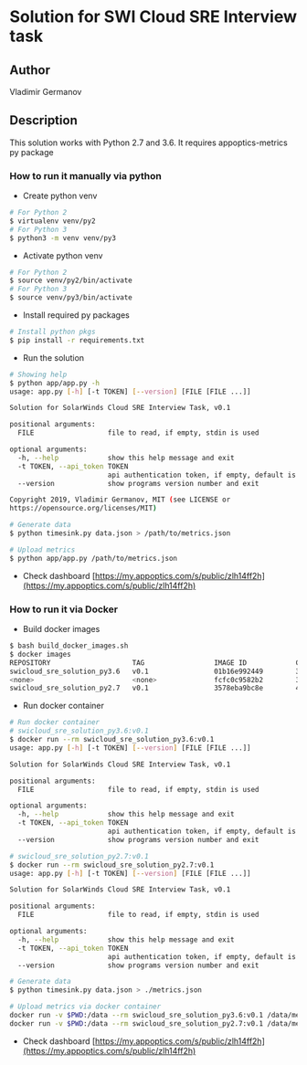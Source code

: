 # Solution for SWI Cloud SRE Interview task

## Author

Vladimir Germanov

## Description

This solution works with Python 2.7 and 3.6. It requires appoptics-metrics py package

### How to run it manually via python

- Create python venv

```bash
# For Python 2
$ virtualenv venv/py2
# For Python 3
$ python3 -m venv venv/py3
```

- Activate python venv

```bash
# For Python 2
$ source venv/py2/bin/activate
# For Python 3
$ source venv/py3/bin/activate
```

- Install required py packages

```bash
# Install python pkgs
$ pip install -r requirements.txt
```

- Run the solution

```bash
# Showing help
$ python app/app.py -h
usage: app.py [-h] [-t TOKEN] [--version] [FILE [FILE ...]]

Solution for SolarWinds Cloud SRE Interview Task, v0.1

positional arguments:
  FILE                  file to read, if empty, stdin is used

optional arguments:
  -h, --help            show this help message and exit
  -t TOKEN, --api_token TOKEN
                        api authentication token, if empty, default is used
  --version             show programs version number and exit

Copyright 2019, Vladimir Germanov, MIT (see LICENSE or
https://opensource.org/licenses/MIT)

# Generate data
$ python timesink.py data.json > /path/to/metrics.json

# Upload metrics
$ python app/app.py /path/to/metrics.json
```

- Check dashboard [https://my.appoptics.com/s/public/zlh14ff2h](https://my.appoptics.com/s/public/zlh14ff2h)

### How to run it via Docker

- Build docker images

```bash
$ bash build_docker_images.sh
$ docker images
REPOSITORY                    TAG                 IMAGE ID            CREATED             SIZE
swicloud_sre_solution_py3.6   v0.1                01b16e992449        37 seconds ago      74.4MB
<none>                        <none>              fcfc0c9582b2        39 seconds ago      79.5MB
swicloud_sre_solution_py2.7   v0.1                3578eba9bc8e        44 seconds ago      58.3MB
```

- Run docker container

```bash
# Run docker container
# swicloud_sre_solution_py3.6:v0.1
$ docker run --rm swicloud_sre_solution_py3.6:v0.1
usage: app.py [-h] [-t TOKEN] [--version] [FILE [FILE ...]]

Solution for SolarWinds Cloud SRE Interview Task, v0.1

positional arguments:
  FILE                  file to read, if empty, stdin is used

optional arguments:
  -h, --help            show this help message and exit
  -t TOKEN, --api_token TOKEN
                        api authentication token, if empty, default is used
  --version             show programs version number and exit

# swicloud_sre_solution_py2.7:v0.1
$ docker run --rm swicloud_sre_solution_py2.7:v0.1
usage: app.py [-h] [-t TOKEN] [--version] [FILE [FILE ...]]

Solution for SolarWinds Cloud SRE Interview Task, v0.1

positional arguments:
  FILE                  file to read, if empty, stdin is used

optional arguments:
  -h, --help            show this help message and exit
  -t TOKEN, --api_token TOKEN
                        api authentication token, if empty, default is used
  --version             show programs version number and exit

# Generate data
$ python timesink.py data.json > ./metrics.json

# Upload metrics via docker container
docker run -v $PWD:/data --rm swicloud_sre_solution_py3.6:v0.1 /data/metrics.json
docker run -v $PWD:/data --rm swicloud_sre_solution_py2.7:v0.1 /data/metrics.json
```

- Check dashboard [https://my.appoptics.com/s/public/zlh14ff2h](https://my.appoptics.com/s/public/zlh14ff2h)
